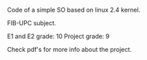 Code of a simple SO based on linux 2.4 kernel. 

FIB-UPC subject.

E1 and E2 grade: 10
Project grade: 9

Check pdf's for more info about the project.
